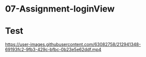 # 07-Assignment-loginView
# Test

https://user-images.githubusercontent.com/63082758/212941348-69193fc2-9fb3-429c-bfbc-0b23e5e62ddf.mp4

